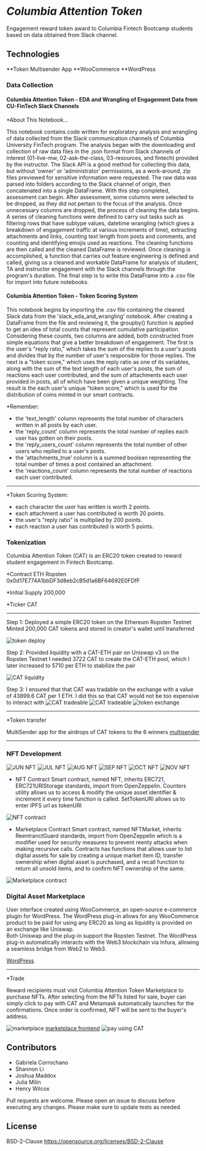 # *Columbia Attention Token*

Engagement reward token award to Columbia Fintech Bootcamp students based on data obtained from Slack channel.

## Technologies

**Token Multisender App 
**WooCommerce 
**WordPress

### Data Collection

#### Columbia Attention Token - EDA and Wrangling of Engagement Data from CU-FinTech Slack Channels

*About This Notebook...

This notebook contains code written for exploratory analysis and wrangling of data collected from the Slack communication channels of Columbia University FinTech program. The analysis began with the downloading and collection of raw data files in the .json format from Slack channels of interest (01-live-mw, 02-ask-the-class, 03-resources, and fintech) provided by the instructor. The Slack API is a good method for collecting this data, but without 'owner' or 'administrator' permissions, as a work-around, zip files previewed for sensitive information were requested. The raw data was parsed into folders according to the Slack channel of origin, then concatenated into a single DataFrame. With this step completed, assessment can begin. After assessment, some columns were selected to be dropped, as they did not pertain to the focus of the analysis. Once unnecessary columns are dropped, the process of cleaning the data begins. A series of cleaning functions were defined to carry out tasks such as filtering rows that have subtype values, datetime wrangling (which gives a breakdown of engagement traffic at various increments of time), extracting attachments and links, counting text length from posts and comments, and counting and identifying emojis used as reactions. The cleaning functions are then called and the cleaned DataFrame is reviewed. Once cleaning is accomplished, a function that carries out feature engineering is defined and called, giving us a cleaned and workable DataFrame for analysis of student, TA and instructor engagement with the Slack channels through the program's duration. The final step is to write this DataFrame into a .csv file for import into future notebooks.

#### Columbia Attention Token - Token Scoring System

This notebook begins by importing the .csv file containing the cleaned Slack data from the 'slack_eda_and_wrangling' notebook. After creating a DataFrame from the file and reviewing it, the groupby() function is applied to get an idea of total counts that represent cumulative participation. Considering these counts, two columns are added, both constructed from simple equations that give a better breakdown of engagement. The first is the user's "reply ratio," which takes the sum of the replies to a user's posts and divides that by the number of user's responsible for those replies. The next is a "token score," which uses the reply ratio as one of its variables, along with the sum of the text length of each user's posts, the sum of reactions each user contributed, and the sum of attachments each user provided in posts, all of which have been given a unique weighting. The result is the each user's unique "token score," which is used for the distribution of coins minted in our smart contracts.

*Remember:
- the 'text_length' column represents the total number of characters written in all posts by each user.
- the 'reply_count' column represents the total number of replies each user has gotten on their posts.
- the 'reply_users_count' column represents the total number of other users who replied to a user's posts.
- the 'attachments_true' column is a summed boolean representing the total number of times a post contained an attachment.
- the 'reactions_count' column represents the total number of reactions each user contributed.

---

*Token Scoring System:
- each character the user has written is worth 2 points.
- each attachment a user has contributed is worth 20 points.
- the user's "reply ratio" is multiplied by 200 points.
- each reaction a user has contributed is worth 5 points.

### Tokenization

Columbia Attention Token (CAT) is an ERC20 token created to reward student engagement in Fintech Bootcamp. 

*Contract ETH Ropsten
0x0d17E774A1bbDF3d8eb2cB5d1a6BF64692E0FDfF

*Initial Supply
200,000

*Ticker
CAT

---
Step 1: Deployed a simple ERC20 token on the Ethereum Ropsten Testnet
Minted 200,000 CAT tokens and stored in creator's wallet until transferred

![token deploy](Visuals/CATtoken_deploy.png)

Step 2:  Provided liquidity with a CAT-ETH pair on Uniswap v3 on the Ropsten Testnet
I needed 3722 CAT to create the CAT-ETH pool, which I later increased to 5710 per ETH to stabilize the pair

![CAT liquidity](Visuals/CAT_liquidity.png)

Step 3:  I ensured that that CAT was tradable on the exchange with a value of 43899.6 CAT per 1 ETH.  I did this so that CAT would not be too expensive to interact with
![CAT tradeable](Visuals/CAT_Tradeable.png)
![CAT tradeable](Visuals/CAT_trade_verified.png)
![token exchange](Visuals/CAT_ETH_exchange.png)

---

*Token transfer

MultiSender app for the airdrops of CAT tokens to the 6 winners
[multisender](https://multisender.app/)


---
### NFT Development

![JUN NFT](Visuals/June.png)
![JUL NFT](Visuals/July.png)
![AUG NFT](Visuals/August.png)
![SEP NFT](Visuals/September.png)
![OCT NFT](Visuals/October.png)
![NOV NFT](Visuals/November.png)

* NFT Contract
Smart contract, named NFT, inherits ERC721, ERC721URIStorage standards, import from OpenZeppelin.
Counters utility allows us to access & modify the unique asset identifier & increment it every time function is called.
SetTokenURI allows us to enter IPFS url as tokenURI

![NFT contract](Visuals/NFT_Contract.png)

* Marketplace Contract
Smart contract, named NFTMarket, inherits ReentranctGuard standards, import from OpenZeppelin which is a modifier used for security measures to prevent reenty attacks when making recursive calls.
Contracts has functions that allows user to list digital assets for sale by creating a unique market item ID, transfer ownership when digital asset is purchased, and a recall function to return all unsold items, and to confirm NFT ownership of the same.

![Marketplace contract](Visuals/Mktplace_Contract.png)

### Digital Asset Marketplace

User interface created using WooCommerce, an open-source e-commerce plugin for WordPress.
The WordPress plug-in allows for any WooCommerce product to be paid for using any ERC20 as long as liquidity is provided on an exchange like Uniswap.  
Both Uniswap and the plug-in support the Ropsten Testnet. The WordPress plug-in automatically interacts with the Web3 blockchain via Infura, allowing a seamless bridge from Web2 to Web3.  

[WordPress](https://wordpress.org/plugins/ethereumico/)

---

*Trade

Reward recipients must visit Columbia Attention Token Marketplace to purchase NFTs. After selecting from the NFTs listed for sale, buyer can simply click to pay with CAT and Metamask automatically launches for the confirmations.
Once order is confirmed, NFT will be sent to the buyer's address.

![marketplace](Visuals/Mktplace_Frontend.png)
[marketplace frontend](https://yvm.mfc.mybluehost.me/) 
![pay using CAT](Visuals/Buy_NFT.png)


## Contributors

* Gabriela Corrochano
* Shannon Li
* Joshua Maddox
* Julia Milin
* Henry Wilcox

Pull requests are welcome. Please open an issue to discuss before executing any changes. Please make sure to update tests as needed.

## License

BSD-2-Clause https://opensource.org/licenses/BSD-2-Clause
